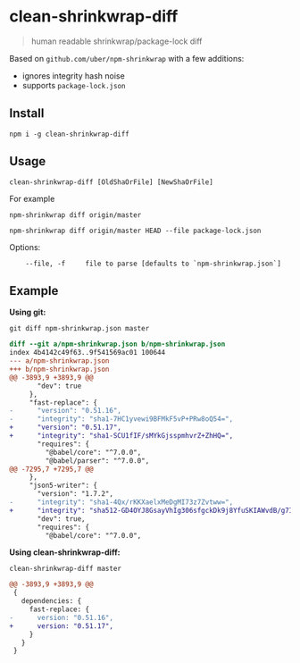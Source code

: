 # clean-shrinkwrap-diff
> human readable shrinkwrap/package-lock diff

Based on `github.com/uber/npm-shrinkwrap` with a few additions:
 * ignores integrity hash noise
 * supports `package-lock.json`

## Install
```
npm i -g clean-shrinkwrap-diff
```

## Usage
```
clean-shrinkwrap-diff [OldShaOrFile] [NewShaOrFile]
```

For example
```
npm-shrinkwrap diff origin/master
```

```
npm-shrinkwrap diff origin/master HEAD --file package-lock.json
```

Options:
```
    --file, -f     file to parse [defaults to `npm-shrinkwrap.json`]
```

## Example
**Using git:**
```
git diff npm-shrinkwrap.json master
```

```diff
diff --git a/npm-shrinkwrap.json b/npm-shrinkwrap.json
index 4b4142c49f63..9f541569ac01 100644
--- a/npm-shrinkwrap.json
+++ b/npm-shrinkwrap.json
@@ -3893,9 +3893,9 @@
       "dev": true
     },
     "fast-replace": {
-      "version": "0.51.16",
-      "integrity": "sha1-7HC1yvewi9BFMkF5vP+PRw8oQ54=",
+      "version": "0.51.17",
+      "integrity": "sha1-SCU1fIF/sMYkGjsspmhvrZ+ZhHQ=",
       "requires": {
         "@babel/core": "^7.0.0",
         "@babel/parser": "^7.0.0",
@@ -7295,7 +7295,7 @@
     },
     "json5-writer": {
       "version": "1.7.2",
-      "integrity": "sha1-4Qx/rKKXaelxMeDgMI73z7Zvtww=",
+      "integrity": "sha512-GD4OYJ8GsayVhIg306sfgckDk9j8YfuSKIAWvdB/g7IDlw0pDgueONALVEEE2XWJtCwcsUyDtCYzXFgCBWLEjA==",
       "dev": true,
       "requires": {
         "@babel/core": "^7.0.0",
```

**Using clean-shrinkwrap-diff:**
```
clean-shrinkwrap-diff master
```

```diff
@@ -3893,9 +3893,9 @@
 {
   dependencies: {
     fast-replace: {
-      version: "0.51.16",
+      version: "0.51.17",
     }
   }
 }
```
